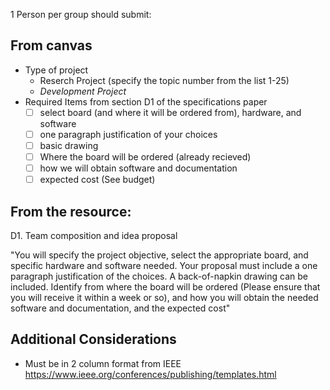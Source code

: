 1 Person per group should submit:
## From canvas
- Type of project
  - Reserch Project (specify the topic number from the list 1-25)
  - *Development Project*
- Required Items from section D1 of the specifications paper
  - [ ] select board (and where it will be ordered from), hardware, and software
  - [ ] one paragraph justification of your choices
  - [ ] basic drawing
  - [ ] Where the board will be ordered (already recieved) 
  - [ ] how we will obtain software and documentation
  - [ ] expected cost (See budget)

## From the resource:

D1. Team composition and idea proposal

"You will specify the project objective, select the appropriate board, and specific hardware and software
needed. Your proposal must include a one paragraph justification of the choices. A back-of-napkin
drawing can be included. Identify from where the board will be ordered (Please ensure that you will
receive it within a week or so), and how you will obtain the needed software and documentation, and
the expected cost"

## Additional Considerations
- Must be in 2 column format from IEEE https://www.ieee.org/conferences/publishing/templates.html